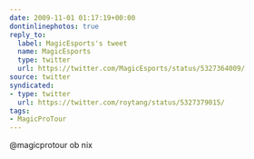```yaml
---
date: 2009-11-01 01:17:19+00:00
dontinlinephotos: true
reply_to:
  label: MagicEsports's tweet
  name: MagicEsports
  type: twitter
  url: https://twitter.com/MagicEsports/status/5327364009/
source: twitter
syndicated:
- type: twitter
  url: https://twitter.com/roytang/status/5327379015/
tags:
- MagicProTour
---
```


@magicprotour ob nix
